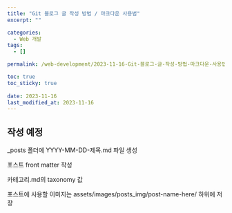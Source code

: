 ```yaml
---
title: "Git 블로그 글 작성 방법 / 마크다운 사용법"
excerpt: ""

categories:
  - Web 개발
tags:
  - []

permalink: /web-development/2023-11-16-Git-블로그-글-작성-방법-마크다운-사용법

toc: true
toc_sticky: true
 
date: 2023-11-16
last_modified_at: 2023-11-16
---
```


## 작성 예정

_posts 폴더에 YYYY-MM-DD-제목.md 파일 생성

포스트 front matter 작성

카테고리.md의 taxonomy 값

포스트에 사용할 이미지는 assets/images/posts_img/post-name-here/ 하위에 저장

